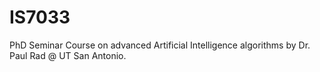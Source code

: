 # IS7033
PhD Seminar Course on advanced Artificial Intelligence algorithms by Dr. Paul Rad @ UT San Antonio.
